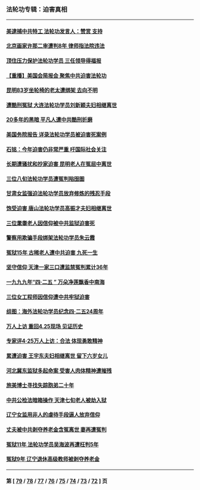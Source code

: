 ### 法轮功专辑：迫害真相
---
#### [美逮捕中共特工 法轮功发言人：赞赏 支持](../../pages/nf4379/n14005107.md?05290430) 
#### [北京画家许那二审遭判8年 律师指法院违法](../../pages/nf4379/n14004182.md?05290430) 
#### [顶住压力保护法轮功学员 三任领导得福报](../../pages/nf4379/n14002440.md?05290430) 
#### [【重播】美国会简报会 聚焦中共迫害法轮功](../../pages/nf4379/n14002932.md?05290430) 
#### [昆明83岁坐轮椅的老太遭绑架 去向不明](../../pages/nf4379/n14000874.md?05290430) 
#### [遭酷刑冤狱 大连法轮功学员刘新颖夫妇相继离世](../../pages/nf4379/n13998111.md?05290430) 
#### [20多年的黑暗 平凡人遭中共酷刑折磨](../../pages/nf4379/n13997976.md?05290430) 
#### [美国务院报告 详录法轮功学员被迫害死案例](../../pages/nf4379/n13997752.md?05290430) 
#### [石铭：今年迫害仍非常严重 吁国际社会关注](../../pages/nf4379/n13996099.md?05290430) 
#### [长期遭骚扰和抄家迫害 昆明老人在冤屈中离世](../../pages/nf4379/n13990487.md?05290430) 
#### [三位八旬法轮功学员遭冤判陷囹圄](../../pages/nf4379/n13988869.md?05290430) 
#### [甘肃女监强迫法轮功学员放弃修炼的残忍手段](../../pages/nf4379/n13988053.md?05290430) 
#### [饱受迫害 唐山法轮功学员高振才夫妇相继离世](../../pages/nf4379/n13987209.md?05290430) 
#### [三位耄耋老人因信仰被中共监狱迫害死](../../pages/nf4379/n13986618.md?05290430) 
#### [警察用欺骗手段绑架法轮功学员朱云霞](../../pages/nf4379/n13985959.md?05290430) 
#### [冤狱15年 古稀老人遭中共迫害 九死一生](../../pages/nf4379/n13985199.md?05290430) 
#### [坚守信仰 天津一家三口遭监禁冤判累计36年](../../pages/nf4379/n13983791.md?05290430) 
#### [一九九九年“四·二五 ” 万朵净莲飘香中南海](../../pages/nf4379/n13984266.md?05290430) 
#### [三位女工程师因信仰遭中共牢狱迫害](../../pages/nf4379/n13982891.md?05290430) 
#### [组图：海外法轮功学员纪念四‧二五24周年](../../pages/nf4379/n13979790.md?05290430) 
#### [万人上访 重回4.25现场 见证历史](../../pages/nf4379/n13979775.md?05290430) 
#### [专家评4‧25万人上访：合法 体现勇敢精神](../../pages/nf4379/n13975820.md?05290430) 
#### [累遭迫害 王宇东夫妇相继离世 留下六岁女儿](../../pages/nf4379/n13977555.md?05290430) 
#### [河北冀东监狱多起命案 受害人肉体精神遭摧残](../../pages/nf4379/n13976483.md?05290430) 
#### [旅美博士寻找失踪胞弟二十年](../../pages/nf4379/n13976318.md?05290430) 
#### [中共公检法暗箱操作 天津七旬老人被劫入狱](../../pages/nf4379/n13975097.md?05290430) 
#### [辽宁女监用非人的虐待手段逼人放弃信仰](../../pages/nf4379/n13972297.md?05290430) 
#### [丈夫被中共剥夺养老金含冤离世 妻再遭冤判](../../pages/nf4379/n13970514.md?05290430) 
#### [冤狱11年 法轮功学员吴海波再遭枉判5年](../../pages/nf4379/n13966760.md?05290430) 
#### [冤狱9年 辽宁退休高级教师被剥夺养老金](../../pages/nf4379/n13969844.md?05290430) 

---
#### 第 [ [79](./79.md?05290430) / [78](./78.md?05290430) / [77](./77.md?05290430) / [76](./76.md?05290430) / [75](./75.md?05290430) / [74](./74.md?05290430) / [73](./73.md?05290430) / [72](./72.md?05290430) ] 页
